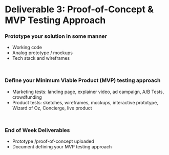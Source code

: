 # Deliverable 3: Proof-of-Concept & MVP Testing Approach

### Prototype your solution in some manner
* Working code
* Analog prototype / mockups
* Tech stack and wireframes

```
 
```
### Define your Minimum Viable Product (MVP) testing approach
* Marketing tests: landing page, explainer video, ad campaign, A/B Tests, crowdfunding
* Product tests: sketches, wireframes, mockups, interactive prototype, Wizard of Oz, Concierge, live product

```
 
```

### End of Week Deliverables
* Prototype /proof-of-concept uploaded
* Document defining your MVP testing approach